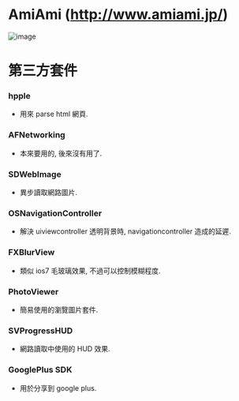 AmiAmi (http://www.amiami.jp/)
======

![image](https://s3-ap-northeast-1.amazonaws.com/daidoujiminecraft/Daidouji/AmiAmiDemo20140210.gif)

第三方套件
======

### hpple ###
- 用來 parse html 網頁.

### AFNetworking ###
- 本來要用的, 後來沒有用了.

### SDWebImage ###
- 異步讀取網路圖片.

### OSNavigationController ###
- 解決 uiviewcontroller 透明背景時, navigationcontroller 造成的延遲.

### FXBlurView ###
- 類似 ios7 毛玻璃效果, 不過可以控制模糊程度.

### PhotoViewer ###
- 簡易使用的瀏覽圖片套件.

### SVProgressHUD ###
- 網路讀取中使用的 HUD 效果.

### GooglePlus SDK ###
- 用於分享到 google plus.
